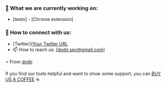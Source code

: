 ### 🔭 What we are currently working on:
- [teeto] - [Chrome extension]

### 🤝 How to connect with us:
- [Twitter]([Your Twitter URL](https://twitter.com/DodirSec)
- 📫 How to reach us: [dodir.sec@gmail.com]

⭐️ From [dodir](https://github.com/dodir-sec)
  
If you find our tools helpful and want to show some support, you can [BUY US A COFFEE](https://www.buymeacoffee.com/dodirseck) ☕
